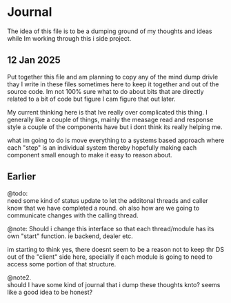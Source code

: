 # Journal

The idea of this file is to be a dumping ground of my thoughts and ideas while Im working through this i
side project.  

## 12 Jan 2025

Put together this file and am planning 
to copy any of the mind dump drivle thay 
I write in these files sometimes here to keep it together and out of the source code.  Im not 100% sure what to do about bits that are directly related to a bit of code but figure I cam figure that out later.  

My current thinking here is that Ive really over complicated this thing.  I generally like a couple of things, mainly the measage read and response style a couple of the components have but i dont think its really helping me.

what im going to do is move everything to a systems based approach where each "step" is an individual system thereby hopefully making each component small enough to make it easy to reason about.


## Earlier


@todo:  
need some kind of status 
update to let the additonal threads and 
caller know that we have completed a 
round.  oh also how are we going to 
communicate changes with the calling 
thread.

@note:
Should i change this interface so 
that each thread/module has its own 
"start" function.  ie backend, dealer 
etc.

im starting to think yes, there doesnt 
seem to be a reason not to keep thr DS 
out of the "client" side here, specially 
if each module is going to need to 
access some portion of that structure.

@note2.  
should I have some kind of journal that 
i dump these thoughts knto?  seems like 
a good idea to be honest?